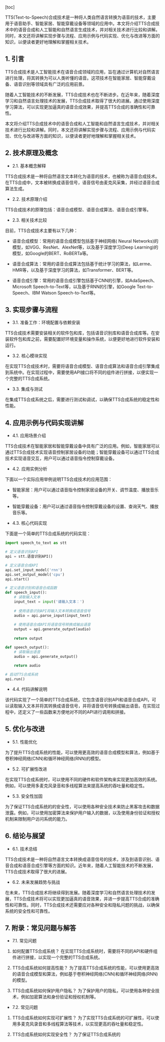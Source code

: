 
[toc]                    
                
                
TTS(Text-to-Speech)合成技术是一种将人类自然语言转换为语音的技术，主要用于语音助手、智能家居、智能穿戴设备等领域的应用中。本文将介绍TTS合成技术中的语音合成和人工智能和自然语言生成技术，并对相关技术进行比较和讲解。同时，本文还将讲解实现步骤与流程、应用示例与代码实现、优化与改进等方面的知识，以便读者更好地理解和掌握相关技术。

## 1. 引言

TTS合成技术是人工智能技术在语音合成领域的应用，旨在通过计算机对自然语言进行处理，将其转换为可以人类听懂的语音。这项技术在智能家居、智能穿戴设备、语音识别等领域具有广泛的应用前景。

随着人工智能技术的不断发展，TTS合成技术也在不断进步。在近年来，随着深度学习和自然语言处理技术的发展，TTS合成技术取得了很大的进展。通过使用深度学习算法，可以实现更加逼真的语音合成效果，并提高TTS合成的准确性和可靠性。

本文将介绍TTS合成技术中的语音合成和人工智能和自然语言生成技术，并对相关技术进行比较和讲解。同时，本文还将讲解实现步骤与流程、应用示例与代码实现、优化与改进等方面的知识，以便读者更好地理解和掌握相关技术。

## 2. 技术原理及概念

- 2.1. 基本概念解释

TTS合成技术是一种将自然语言文本转化为语音的技术，也被称为语音合成技术。在TTS合成中，文本被转换成语音信号，语音信号由麦克风采集，并经过语音合成算法生成。

- 2.2. 技术原理介绍

TTS合成技术的原理包括：语音合成模型、语音合成算法、语音合成引擎等。

- 2.3. 相关技术比较

目前，TTS合成技术主要有以下几种：

- 语音合成模型：常用的语音合成模型包括基于神经网络( Neural Networks)的模型，如VGG、ResNet、AlexNet等，以及基于深度学习(Deep Learning)的模型，如Google的BERT、RoBERTa等。

- 语音合成算法：常用的语音合成算法包括基于统计学习的算法，如Lerme、HMR等，以及基于深度学习的算法，如Transformer、BERT等。

- 语音合成引擎：常用的语音合成引擎包括基于CNN的引擎，如AdaSpeech、Microsoft Speech-to-Text等，以及基于RNN的引擎，如Google Text-to-Speech、IBM Watson Speech-to-Text等。

## 3. 实现步骤与流程

- 3.1. 准备工作：环境配置与依赖安装

TTS合成技术需要安装相关的软件包和库，包括语音识别库和语音合成库等。在安装软件包和库之前，需要配置好环境变量和操作系统，以便更好地进行软件安装和运行。

- 3.2. 核心模块实现

在实现TTS合成技术时，需要将语音合成模型、语音合成算法和语音合成引擎集成到系统中。在实现过程中，需要使用API接口将不同的组件进行拼接，以便实现一个完整的TTS合成系统。

- 3.3. 集成与测试

在集成TTS合成系统之后，需要进行测试和调试，以确保TTS合成系统的稳定性和性能。

## 4. 应用示例与代码实现讲解

- 4.1. 应用场景介绍

TTS合成技术在智能家居和智能穿戴设备中具有广泛的应用。例如，智能家居可以通过TTS合成技术实现语音控制家居设备的功能；智能穿戴设备可以通过TTS合成技术实现语音交互，用户可以通过语音指令控制穿戴设备。

- 4.2. 应用实例分析

下面以一个实际应用举例说明TTS合成技术的应用范围：

- 智能家居：用户可以通过语音指令控制家居设备的开关、调节温度、播放音乐等。
- 智能穿戴设备：用户可以通过语音指令控制穿戴设备的设置、查询天气、播放音乐等。

- 4.3. 核心代码实现

下面是一个简单的TTS合成系统的代码实现：

```python
import speech_to_text as stt

# 定义语音识别API
api = stt.语音识别API()

# 定义语音合成API
api.set_input_model('rnn')
api.set_output_model('cpu')
api.start()

# 定义语音识别和语音合成函数
def speech_input():
    # 读取输入文本
    input_text = input('请输入文本：')
    
    # 使用语音识别API将输入文本转换成语音信号
    audio = api.parse_input(input_text)
    
    # 使用语音合成API将语音信号转换成输出语音
    output = api.generate_output(audio)
    
    return output

def speech_output():
    # 读取输出语音
    audio = api.generate_output()
    
    return audio

# 启动TTS合成系统
api.run()
```

- 4.4. 代码讲解说明

该代码实现了一个简单的TTS合成系统，它包含语音识别API和语音合成API，可以读取输入文本并将其转换成语音信号，并将语音信号转换成输出语音。在实现过程中，还定义了一些函数来方便地对不同的API进行调用和拼接。

## 5. 优化与改进

- 5.1. 性能优化

为了提升TTS合成系统的性能，可以使用更高效的语音合成模型和算法，例如基于卷积神经网络(CNN)和循环神经网络(RNN)的模型。

- 5.2. 可扩展性改进

在实现TTS合成系统时，可以使用不同的硬件和软件架构来实现更加高效的系统。例如，可以使用多麦克风录音和多线程算法来提高系统的吞吐量和稳定性。

- 5.3. 安全性加固

为了保证TTS合成系统的的安全性，可以使用各种安全技术来防止黑客攻击和数据泄露。例如，可以使用加密算法来保护用户输入的数据，以及使用身份验证和授权机制来限制用户访问系统的能力。

## 6. 结论与展望

- 6.1. 技术总结

TTS合成技术是一种将自然语言文本转换成语音信号的技术，涉及到语音识别、语音合成和语音合成引擎等方面的知识。近年来，随着人工智能技术的不断发展，TTS合成技术取得了很大的进展。

- 6.2. 未来发展趋势与挑战

在未来，TTS合成技术将继续得到发展。随着深度学习和自然语言处理技术的发展，TTS合成技术将可以实现更加逼真的语音效果，并进一步提高TTS合成的准确性和可靠性。同时，TTS合成技术还需要应对各种安全和隐私问题的挑战，以确保系统的安全性和可靠性。

## 7. 附录：常见问题与解答

- 7.1. 常见问题

1. 如何配置TTS合成系统？
在实现TTS合成系统时，需要将不同的API和硬件组件进行拼接，以实现一个完整的TTS合成系统。

2. TTS合成系统如何提高性能？
为了提高TTS合成系统的性能，可以使用更高效的语音合成模型和算法，例如基于卷积神经网络(CNN)和循环神经网络(RNN)的模型。

3. TTS合成系统如何保护用户隐私？
为了保护用户的隐私，可以使用各种安全技术，例如加密算法和身份验证和授权机制等。

- 7.2. 常见问题

1. TTS合成系统如何实现可扩展性？
为了实现TTS合成系统的可扩展性，可以使用多麦克风录音和多线程算法等技术，以实现更高的吞吐量和稳定性。

2. TTS合成系统如何实现安全性？
为了保证TTS合成系统的

